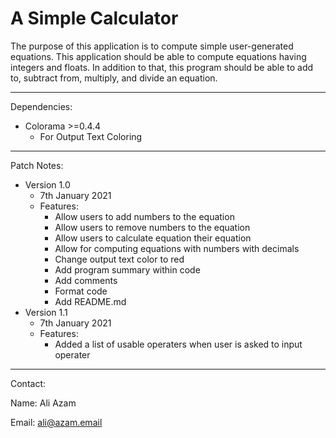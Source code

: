 **A Simple Calculator**
=============
The purpose of this application is to compute simple user-generated  equations. This application should be able to compute equations having integers and floats. In addition to that, this program should be able to add to, subtract from, multiply, and divide an equation.
___

Dependencies:
- Colorama >=0.4.4
  - For Output Text Coloring
___
Patch Notes:

- Version 1.0 
  - 7th January 2021
  - Features:
    - Allow users to add numbers to the equation
    - Allow users to remove numbers to the equation
    - Allow users to calculate equation their equation
    - Allow for computing equations with numbers with decimals
    - Change output text color to red
    - Add program summary within code
    - Add comments
    - Format code
    - Add README.md
- Version 1.1
  - 7th January 2021
  - Features:
    - Added a list of usable operaters when user is asked to input operater
___
Contact:

Name: Ali Azam

Email: ali@azam.email
